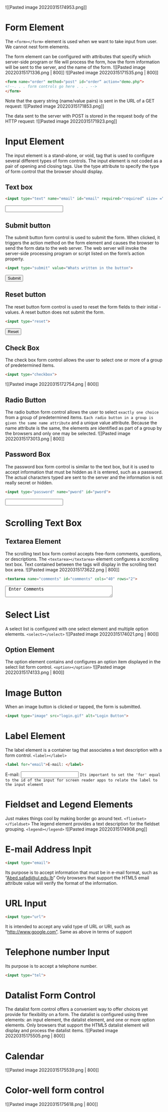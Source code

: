 ![[Pasted image 20220315174953.png]]

# Form Element
The `<form></form>` element is used when we want to take input from user. We cannot nest form elements.

The form element can be configured with attributes that specify which server-side program or file will process the form, how the form information will be sent to the server, and the name of the form.
![[Pasted image 20220315171336.png | 800]]
![[Pasted image 20220315171535.png | 800]]
```html
<form name="order" method="post" id="order“ action="demo.php">
<!--. . . form controls go here . . . -->
</form>
```

Note that the query string (name/value pairs) is sent in the URL of a GET request:
![[Pasted image 20220315171853.png]]

The data sent to the server with POST is stored in the request body of the HTTP request:
![[Pasted image 20220315171923.png]]

# Input Element
The input element is a stand-alone, or void, tag that is used to configure several different types of form controls. The input element is not coded as a pair of opening and closing tags. Use the type attribute to specify the type of form control that the browser should display.

## Text box
```html
<input type="text" name="email" id="email" required="required“ size= =“30" >
```
<input type="text" name="email" id="email" required="required“ size= =“30" >

## Submit button
The submit button form control is used to submit the form. When clicked, it triggers the action method on the form element and causes the browser to send the form data to the web server. The web server will invoke the server-side processing program or script listed on the form’s action property.
```html
<input type="submit" value="Whats written in the button">
```
<input type="submit">

## Reset button
The reset button form control is used to reset the form fields to their initial - values. A reset button does not submit the form.
```html
<input type="reset">
```
<input type="reset">

## Check Box
The check box form control allows the user to select one or more of a group of predetermined items.
```html
<input type="checkbox">
```
![[Pasted image 20220315172754.png | 800]]

## Radio Button
The radio button form control allows the user to select `exactly one choice` from a group of predetermined items. `Each radio button in a group is given the same name attribute` and a unique value attribute. Because the name attribute is the same, the elements are identified as part of a group by the browsers and only one may be selected.
![[Pasted image 20220315173013.png | 800]]

## Password Box
The password box form control is similar to the text box, but it is used to accept information that must be hidden as it is entered, such as a password. The actual characters typed are sent to the server and the information is not really secret or hidden.
```html
<input type="password" name="pword" id="pword">
```
<input type="password" name="pword" id="pword">

# Scrolling Text Box
## Textarea Element
The scrolling text box form control accepts free-form comments, questions, or descriptions. The `<textarea></textarea>` element configures a scrolling text box. Text contained between the tags will display in the scrolling text box area.
![[Pasted image 20220315173622.png | 800]]
```html
<textarea name="comments" id="comments" cols="40" rows="2"> 
```
<textarea name="comments" id="comments" cols="40" rows="2"> Enter Comments</textarea>

# Select List
A select list is configured with one select element and multiple option elements. `<select></select>`
![[Pasted image 20220315174021.png | 800]]

## Option Element
The option element contains and configures an option item displayed in the select list form control. `<option></option>`
![[Pasted image 20220315174133.png | 800]]

# Image Button
When an image button is clicked or tapped, the form is submitted.
```html
<input type="image" src="login.gif" alt="Login Button">
```

# Label Element
The label element is a container tag that associates a text description with a form control. `<label></label>`
```html
<label for="email">E-mail: </label>
```
<label for="email">E-mail: </label>
<input type="text" id="email">
`Its important to set the 'for' equal to the id of the input for screen reader apps to relate the label to the input element`

# Fieldset and Legend Elements
Just makes things cool by making border go around text. `<fliedset></fieldset>`
The legend element provides a text description for the fieldset grouping. `<legend></legend>`
![[Pasted image 20220315174908.png]]

# E-mail Address Inpit
```html
<input type="email">
```
Its purpose is to accept information that must be in e-mail format, such as “Abed.safadi@ul.edu.lb”
Only browsers that support the HTML5 email attribute value will verify the format of the information.

# URL Input
```html
<input type="url">
```
It is intended to accept any valid type of URL or URI, such as “http://www.google.com”. Same as above in terms of support

# Telephone number Input
 Its purpose is to accept a telephone number.
 ```html
 <input type="tel">
 ```

# Datalist Form Control
The datalist form control offers a convenient way to offer choices yet provide for
flexibility on a form. The datalist is configured using three elements: an input
element, the datalist element, and one or more option elements. Only browsers that
support the HTML5 datalist element will display and process the datalist items.
![[Pasted image 20220315175505.png | 800]]

# Calendar
![[Pasted image 20220315175539.png | 800]]

# Color-well form control
![[Pasted image 20220315175618.png | 800]]

